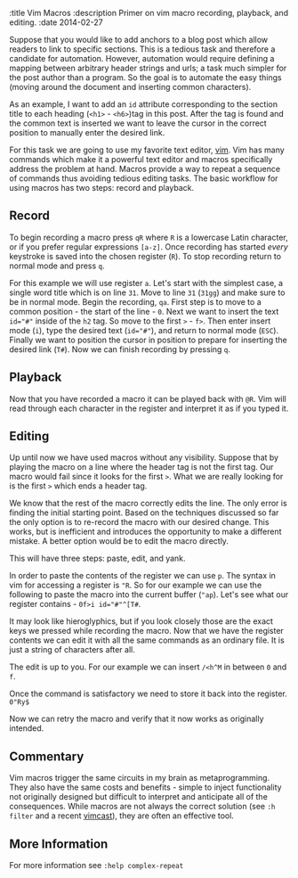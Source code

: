:title Vim Macros
:description Primer on vim macro recording, playback, and editing.
:date 2014-02-27

<p>Suppose that you would like to add anchors to a blog post which allow readers to link to specific sections.
This is a tedious task and therefore a candidate for automation.
However, automation would require defining a mapping between arbitrary header strings and urls; a task much simpler for the post author than a program.
So the goal is to automate the easy things (moving around the document and inserting common characters).</p>

<p>
As an example, I want to add an <code>id</code> attribute corresponding to the section title to each heading (<code>&lt;h1&gt;</code> - <code>&lt;h6&gt;</code>)tag in this post.
After the tag is found and the common text is inserted we want to leave the cursor in the correct position to manually enter the desired link.</p>

<p>For this task we are going to use my favorite text editor, <a href="http://www.vim.org/">vim</a>.
Vim has many commands which make it a powerful text editor and macros specifically address the problem at hand.
Macros provide a way to repeat a sequence of commands thus avoiding tedious editing tasks.
The basic workflow for using macros has two steps: record and playback.</p>

<h2>Record</h2>

<p>To begin recording a macro press <code>qR</code> where <code>R</code> is a lowercase Latin character, or if you prefer regular expressions <code>[a-z]</code>.
Once recording has started <em>every</em> keystroke is saved into the chosen register (<code>R</code>).
To stop recording return to normal mode and press <code>q</code>.</p>

<p>For this example we will use register <code>a</code>.
Let&#39;s start with the simplest case, a single word title which is on line <code>31</code>.
Move to line <code>31</code> (<code>31gg</code>) and make sure to be in normal mode.
Begin the recording, <code>qa</code>.
First step is to move to a common position - the start of the line - <code>0</code>.
Next we want to insert the text <code>id=&quot;#&quot;</code> inside of the <code>h2</code> tag.
So move to the first <code>&gt;</code> - <code>f&gt;</code>.
Then enter insert mode (<code>i</code>), type the desired text (<code>id=&quot;#&quot;</code>), and return to normal mode (<code>ESC</code>).
Finally we want to position the cursor in position to prepare for inserting the desired link (<code>T#</code>).
Now we can finish recording by pressing <code>q</code>.</p>

<h2>Playback</h2>

<p>Now that you have recorded a macro it can be played back with <code>@R</code>.
Vim will read through each character in the register and interpret it as if you typed it.</p>

<h2>Editing</h2>

<p>Up until now we have used macros without any visibility.
Suppose that by playing the macro on a line where the header tag is not the first tag.
Our macro would fail since it looks for the first <code>&gt;</code>.
What we are really looking for is the first <code>&gt;</code> which ends a header tag.</p>

<p>We know that the rest of the macro correctly edits the line.
The only error is finding the initial starting point.
Based on the techniques discussed so far the only option is to re-record the macro with our desired change.
This works, but is inefficient and introduces the opportunity to make a different mistake.
A better option would be to edit the macro directly.</p>

<p>This will have three steps: paste, edit, and yank.</p>

<p>In order to paste the contents of the register we can use <code>p</code>.
The syntax in vim for accessing a register is <code>&quot;R</code>.
So for our example we can use the following to paste the macro into the current buffer (<code>&quot;ap</code>).
Let&#39;s see what our register contains - <code>0f&gt;i id=&quot;#&quot;^[T#</code>.</p>

<p>It may look like hieroglyphics, but if you look closely those are the exact keys we pressed while recording the macro.
Now that we have the register contents we can edit it with all the same commands as an ordinary file.
It is just a string of characters after all.</p>

<p>The edit is up to you.
For our example we can insert <code>/&lt;h^M</code> in between <code>0</code> and <code>f</code>.</p>

<p>Once the command is satisfactory we need to store it back into the register.
<code>0&quot;Ry$</code></p>

<p>Now we can retry the macro and verify that it now works as originally intended.</p>

<h2>Commentary</h2>

<p>Vim macros trigger the same circuits in my brain as metaprogramming.
They also have the same costs and benefits - simple to inject functionality not originally designed but difficult to interpret and anticipate all of the consequences.
While macros are not always the correct solution (see <code>:h filter</code> and a recent <a href="http://vimcasts.org/episodes/using-external-filter-commands-to-reformat-html/">vimcast</a>), they are often an effective tool.</p>

<h2>More Information</h2>

<p>For more information see <code>:help complex-repeat</code></p>
